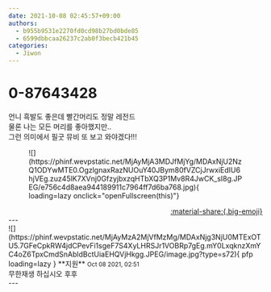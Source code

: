 ```yaml
---
date: 2021-10-08 02:45:57+09:00
authors:
  - b955b9531e2270fd0cd98b27bd0bde85
  - 6599dbbcaa26237c2ab0f3becb421b45
categories:
  - Jiwon
---
```


# 0-87643428

<div class="post-container" markdown="1">
<div class="content-container md-sidebar__scrollwrap" markdown="1">

언니 흑발도 좋은데 빨간머리도 정말 레전드<br>물론 나는 모든 머리를 좋아했지만..<br>그런 의미에서 필굿 뮤비 또 보고 와야겠다!!!
<figure markdown="1">
![](https://phinf.wevpstatic.net/MjAyMjA3MDJfMjYg/MDAxNjU2NzQ1ODYwMTE0.OgzlgnaxRazNUOuY40JBym80fVZCjJrwxiEdIU6hjVEg.zuz45lK7XVnj0GfzyjbxzqHTbXQ3P1Mv8R4JwCK_sI8g.JPEG/e756c4d8aea944189911c7964ff7d6ba768.jpg){ loading=lazy onclick="openFullscreen(this)"}
</figure>


</div>
</div>

<div style="text-align: right;" markdown="1">
<a href="https://weverse.io/fromis9/fanpost/0-87643428" style="text-align: right;">:material-share:{.big-emoji}</a>
</div>
---

<div class="comments-container md-sidebar__scrollwrap" markdown="1">
<div class="comment" markdown="1">
<div class='id-container' markdown="1">
![](https://phinf.wevpstatic.net/MjAyMzA2MjVfMzMg/MDAxNjg3NjU0MTExOTU5.7GFeCpkRW4jdCPevFi1sgeF7S4XyLHRSJr1VOBRp7gEg.mY0LxqknzXmYC4oZ6TpxCmdSnAbldBctUiaEHQVjHkgg.JPEG/image.jpg?type=s72){ pfp loading=lazy }
**<span class="artist">지원</span>** <small>Oct 08 2021, 02:51</small><br>
</div>
<div class='comment-body' markdown="1">
무한재생 하십시오 후후
</div>
</div>
</div>
---
